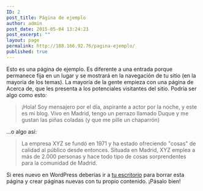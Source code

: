 ```yaml
---
ID: 2
post_title: Página de ejemplo
author: admin
post_date: 2015-05-04 13:24:23
post_excerpt: ""
layout: page
permalink: http://188.166.92.76/pagina-ejemplo/
published: true
---
```

Esto es una página de ejemplo. Es diferente a una entrada porque permanece fija en un lugar y se mostrará en la navegación de tu sitio (en la mayoría de los temas). La mayoría de la gente empieza con una página de Acerca de, que les presenta a los potenciales visitantes del sitio. Podría ser algo como esto:

<blockquote>¡Hola! Soy mensajero por el día, aspirante a actor por la noche, y este es mi blog. Vivo en Madrid, tengo un perrazo llamado Duque y me gustan las piñas coladas (y que me pille un chaparrón)</blockquote>

...o algo así:

<blockquote>La empresa XYZ se fundó en 1971 y ha estado ofreciendo "cosas" de calidad al público desde entonces. Situada en Madrid, XYZ emplea a más de 2.000 personas y hace todo tipo de cosas sorprendentes para la comunidad de Madrid.</blockquote>

Si eres nuevo en WordPress deberías ir a <a href="http://rentalibros.com/web/wp-admin/">tu escritorio</a> para borrar esta página y crear páginas nuevas con tu propio contenido. ¡Pásalo bien!